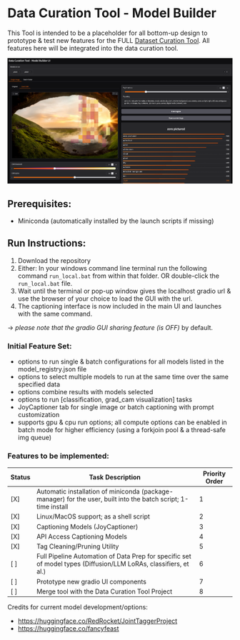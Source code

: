 # Data Curation Tool - Model Builder

This Tool is intended to be a placeholder for all bottom-up design to prototype & test new features for the FULL [Dataset Curation Tool](https://github.com/x-CK-x/Dataset-Curation-Tool).
All features here will be integrated into the data curation tool.

![](https://github.com/x-CK-x/Model-Builder-DCT/blob/936dd6d88d2a7e373c4bdd831e6466936872e0ac/GUI_imgs/version_1_gui.png)

## Prerequisites:

- Miniconda (automatically installed by the launch scripts if missing)

## Run Instructions:

1) Download the repository
2) Either: In your windows command line terminal run the following command ``run_local.bat`` from within that folder. OR double-click the ``run_local.bat`` file.
3) Wait until the terminal or pop-up window gives the localhost gradio url & use the browser of your choice to load the GUI with the url.
4) The captioning interface is now included in the main UI and launches with the same command.

-> *please note that the gradio GUI sharing feature (is OFF)* by default.

### Initial Feature Set:

- options to run single & batch configurations for all models listed in the model_registry.json file
- options to select multiple models to run at the same time over the same specified data
- options combine results with models selected
- options to run [classification, grad_cam visualization] tasks
- JoyCaptioner tab for single image or batch captioning with prompt customization
- supports gpu & cpu run options; all compute options can be enabled in batch mode for higher efficiency (using a forkjoin pool & a thread-safe img queue)

### Features to be implemented:

| Status | Task Description | Priority Order |
|---|---|---|
| [X] | Automatic installation of miniconda (package-manager) for the user, built into the batch script; 1-time install | 1 |
| [X] | Linux/MacOS support; as a shell script | 2 |
| [X] | Captioning Models (JoyCaptioner) | 3 |
| [X] | API Access Captioning Models | 4 |
| [X] | Tag Cleaning/Pruning Utility | 5 |
| [ ] | Full Pipeline Automation of Data Prep for specific set of model types (Diffusion/LLM LoRAs, classifiers, et al.) | 6 |
| [ ] | Prototype new gradio UI components | 7 |
| [ ] | Merge tool with the Data Curation Tool Project | 8 |

Credits for current model development/options:
- https://huggingface.co/RedRocket/JointTaggerProject
- https://huggingface.co/fancyfeast
